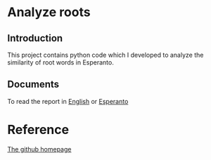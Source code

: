 # Analyze roots

## Introduction 

This project contains python code which I developed to analyze the similarity of root words in Esperanto.

## Documents

To read the report in [English](https://github.com/eichblatt/analyze_roots/blob/master/docs/report.pdf) or [Esperanto](https://github.com/eichblatt/analyze_roots/blob/master/docs/raporto.pdf)

# Reference
[The github homepage](https://github.com/eichblatt/analyze_roots)
